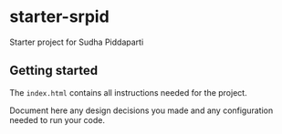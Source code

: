 starter-srpid
=============

Starter project for Sudha Piddaparti

Getting started
---------------

The `index.html` contains all instructions needed for the project.

Document here any design decisions you made and any configuration needed to run your code.
